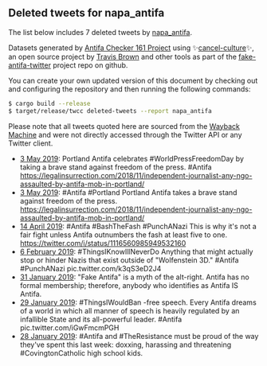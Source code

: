 ## Deleted tweets for napa_antifa

The list below includes 7 deleted tweets by
[napa_antifa](https://twitter.com/napa_antifa).



Datasets generated by [Antifa Checker 161 Project](https://twitter.com/antifacheck161) using ✨[cancel-culture](https://github.com/travisbrown/cancel-culture)✨, an open source project by 
[Travis Brown](https://twitter.com/travisbrown) and other tools as part of the 
[fake-antifa-twitter](https://github.com/antifacheck161/fake-antifa-twitter) project repo on github.

You can create your own updated version of this document by checking out and configuring the
repository and then running the following commands:

```bash
$ cargo build --release
$ target/release/twcc deleted-tweets --report napa_antifa
```

Please note that all tweets quoted here are sourced from the
[Wayback Machine](https://web.archive.org) and were not directly accessed through the Twitter API or
any Twitter client.

* [ 3 May 2019](https://web.archive.org/web/20190621165332/https://twitter.com/napa_antifa/status/1124379046824038401): Portland Antifa celebrates  #WorldPressFreedomDay  by taking a brave stand against freedom of the press.  #Antifa  https://legalinsurrection.com/2018/11/independent-journalist-any-ngo-assaulted-by-antifa-mob-in-portland/ <!--1124379046824038401-->
* [ 3 May 2019](https://web.archive.org/web/20190621165522/https://twitter.com/napa_antifa/status/1124203389649326080): #Antifa   #Portland  Portland Antifa takes a brave stand against freedom of the press. https://legalinsurrection.com/2018/11/independent-journalist-any-ngo-assaulted-by-antifa-mob-in-portland/ <!--1124203389649326080-->
* [14 April 2019](https://web.archive.org/web/20190424031533/https://twitter.com/napa_antifa/status/1117332753605963776): #Antifa   #BashTheFash   #PunchANazi  This is why it's not a fair fight unless Antifa outnumbers the fash at least five to one. https://twitter.com/i/status/1116560985949532160 <!--1117332753605963776-->
* [ 6 February 2019](https://web.archive.org/web/20190621192652/https://twitter.com/napa_antifa/status/1093230858083946497): #ThingsIKnowIllNeverDo  Anything that might actually stop or hinder Nazis that exist outside of "Wolfenstein 3D."  #Antifa   #PunchANazi  pic.twitter.com/k3qS3eD2J4 <!--1093230858083946497-->
* [31 January 2019](https://web.archive.org/web/20190621194316/https://twitter.com/napa_antifa/status/1090153034993360897): "Fake Antifa" is a myth of the alt-right. Antifa has no formal membership; therefore, anybody who identifies as Antifa IS Antifa. <!--1091070667695550464-->
* [29 January 2019](https://web.archive.org/web/20190621194316/https://twitter.com/napa_antifa/status/1090153034993360897): #ThingsIWouldBan -free speech. Every Antifa dreams of a world in which all manner of speech is heavily regulated by an infallible State and its all-powerful leader.  #Antifa  pic.twitter.com/iGwFmcmPGH <!--1090153034993360897-->
* [28 January 2019](https://web.archive.org/web/20190424050911/https://twitter.com/napa_antifa/status/1089782742118735872): #Antifa  and  #TheResistance  must be proud of the way they've spent this last week: doxxing, harassing and threatening  #CovingtonCatholic  high school kids. <!--1089782742118735872-->
